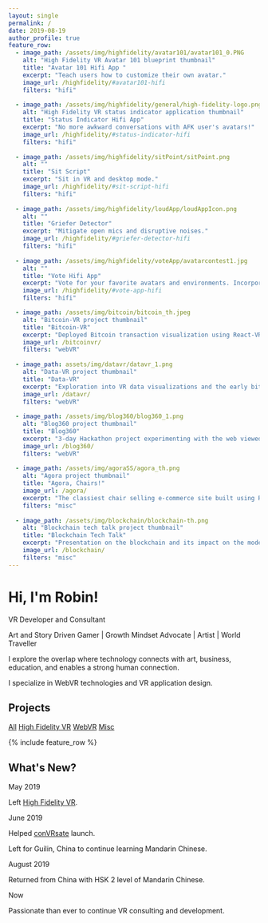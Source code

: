```yaml
---
layout: single
permalink: /
date: 2019-08-19
author_profile: true
feature_row:
  - image_path: /assets/img/highfidelity/avatar101/avatar101_0.PNG
    alt: "High Fidelity VR Avatar 101 blueprint thumbnail"
    title: "Avatar 101 Hifi App "
    excerpt: "Teach users how to customize their own avatar."
    image_url: /highfidelity/#avatar101-hifi
    filters: "hifi"
  
  - image_path: /assets/img/highfidelity/general/high-fidelity-logo.png
    alt: "High Fidelity VR status indicator application thumbnail"
    title: "Status Indicator Hifi App"
    excerpt: "No more awkward conversations with AFK user's avatars!"
    image_url: /highfidelity/#status-indicator-hifi
    filters: "hifi"
  
  - image_path: /assets/img/highfidelity/sitPoint/sitPoint.png
    alt: ""
    title: "Sit Script"
    excerpt: "Sit in VR and desktop mode."
    image_url: /highfidelity/#sit-script-hifi
    filters: "hifi"
  
  - image_path: /assets/img/highfidelity/loudApp/loudAppIcon.png
    alt: ""
    title: "Griefer Detector"
    excerpt: "Mitigate open mics and disruptive noises."
    image_url: /highfidelity/#griefer-detector-hifi
    filters: "hifi"
  
  - image_path: /assets/img/highfidelity/voteApp/avatarcontest1.jpg
    alt: ""
    title: "Vote Hifi App"
    excerpt: "Vote for your favorite avatars and environments. Incorporates Google Scripts."
    image_url: /highfidelity/#vote-app-hifi
    filters: "hifi"

  - image_path: /assets/img/bitcoin/bitcoin_th.jpeg
    alt: "Bitcoin-VR project thumbnail"
    title: "Bitcoin-VR"
    excerpt: "Deployed Bitcoin transaction visualization using React-VR and socket.io."
    image_url: /bitcoinvr/
    filters: "webVR"
  
  - image_path: assets/img/datavr/datavr_1.png
    alt: "Data-VR project thumbnail"
    title: "Data-VR"
    excerpt: "Exploration into VR data visualizations and the early bitcoin-vr."
    image_url: /datavr/
    filters: "webVR"
  
  - image_path: /assets/img/blog360/blog360_1.png
    alt: "Blog360 project thumbnail"
    title: "Blog360"
    excerpt: "3-day Hackathon project experimenting with the web viewed in VR."
    image_url: /blog360/
    filters: "webVR"
  
  - image_path: /assets/img/agoraSS/agora_th.png
    alt: "Agora project thumbnail"
    title: "Agora, Chairs!"
    image_url: /agora/
    excerpt: "The classiest chair selling e-commerce site built using React, Node.js, and bootstrap."
    filters: "misc"
  
  - image_path: /assets/img/blockchain/blockchain-th.png
    alt: "Blockchain tech talk project thumbnail"
    title: "Blockchain Tech Talk"
    excerpt: "Presentation on the blockchain and its impact on the modern economy."
    image_url: /blockchain/
    filters: "misc"
---
```


<h1 class="text-center">Hi, I'm Robin!</h1>

<p class="text-center">VR Developer and Consultant</p>
<p class="text-center">Art and Story Driven Gamer | Growth Mindset Advocate | Artist | World Traveller</p>

I explore the overlap where technology connects with art, business, education, and enables a strong human connection. 

I specialize in WebVR technologies and VR application design.

<h2 id="projects">Projects</h2>
<div>
  <a href="#" onclick="filterProjects(event, 'all')" class="btn btn--primary">All</a>
  <a href="#" onclick="filterProjects(event, 'hifi')" class="btn btn--primary">High Fidelity VR</a>
  <a href="#" onclick="filterProjects(event, 'webVR')" class="btn btn--primary">WebVR</a>
  <a href="#" onclick="filterProjects(event, 'misc')" class="btn btn--primary">Misc</a>
</div>

{% include feature_row %}

<div id="hidden" style="display: none"></div>

<h2 id="whats-new">What's New?</h2>

<p class="font-weight-bold no-margin">May 2019</p> 
<p>Left <a href="https://variety.com/2019/digital/news/high-fidelity-layoffs-1203208860/">High Fidelity VR</a>. </p>

<p class="font-weight-bold no-margin">June 2019</p>
<p class="no-margin">Helped <a href="https://convrsate.weebly.com/">conVRsate</a> launch.</p>
<p>Left for Guilin, China to continue learning Mandarin Chinese.</p>

<p class="font-weight-bold no-margin">August 2019</p> 
<p>Returned from China with HSK 2 level of Mandarin Chinese. </p>

<p class="font-weight-bold no-margin">Now</p> 
<p>Passionate than ever to continue VR consulting and development.</p>

<script>

const projectsElement = document.getElementsByClassName("feature__wrapper")[0];
const hiddenElement = document.getElementById("hidden");

function filterProjects(e, str) {
  e.preventDefault();

  if (str === "all") {
    while (hiddenElement.firstChild) {
      projectsElement.appendChild(hiddenElement.firstChild); // might be out of order
    }
    return;
  }

  var visibleProjects = projectsElement.getElementsByClassName("filter-item");
  var hiddenProjects = hiddenElement.getElementsByClassName("filter-item");

  var addToHidden = [...visibleProjects].filter(elem => elem.className.indexOf(str) === -1);
  var addToVisible = [...hiddenProjects].filter(elem => elem.className.indexOf(str) !== -1);

  while (addToHidden.length) {
    hiddenElement.appendChild(addToHidden[0]);
    addToHidden.shift();
  }
  while (addToVisible.length) {
    projectsElement.appendChild(addToVisible[0]);
    addToVisible.shift();
  }

}

</script>
